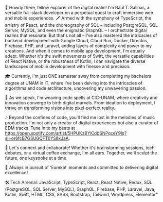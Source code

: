 👋 Howdy there, fellow explorer of the digital realm! I'm Raul T. Salinas, a versatile full-stack developer on a perpetual quest to craft immersive web and mobile experiences. 
🗡️ Armed with the symphony of TypeScript, the artistry of React, and the choreography of SQL – including PostgreSQL, SQL Server, MySQL, and even the enigmatic GraphQL – I orchestrate digital realms that resonate. But that's not all – I've also mastered the intricacies of backend development with Google Cloud, Cloud Run, Docker, Directus, Firebase, PHP, and Laravel, adding layers of complexity and power to my creations.
And when it comes to mobile app development, I'm equally adept. Whether it's the swift movements of Swift, the versatile capabilities of React Native, or the robustness of Kotlin, I can navigate the diverse landscapes of mobile development with finesse and precision.

🎓 Currently, I'm just ONE semester away from completing my bachelors degree at UNAM in IT, where I've been delving into the intricacies of algorithms and code architecture, uncovering my unwavering passion.

💼 As we speak, I'm weaving code spells at CIC-UNAM, where creativity and innovation converge to birth digital marvels. From ideation to deployment, I thrive on transforming visions into pixel-perfect reality.

🎶 Beyond the confines of code, you'll find me lost in the melodies of music production. I'm not only a creator of digital experiences but also a curator of EDM tracks. Tune in to my beats at https://open.spotify.com/artist/5HPUKzBYiCdbSNPqceY9lq?si=or6fcB7GSUGQFT0YS8xJaA.

🔗 Let's connect and collaborate! Whether it's brainstorming sessions, tech debates, or a virtual coffee exchange, I'm all ears. Together, we'll sculpt the future, one keystroke at a time.

🚀 Always in pursuit of 'Eureka!' moments and committed to delivering digital excellence!

🛠️ Tech Arsenal: JavaScript, TypeScript, React, React Native, Redux, SQL (PostgreSQL, SQL Server, MySQL),  GraphQL, Firebase, PHP, Laravel, Java, Kotlin, Swift, HTML, CSS, SASS, Bootstrap, Tailwind, Wordpress, Elementor"
